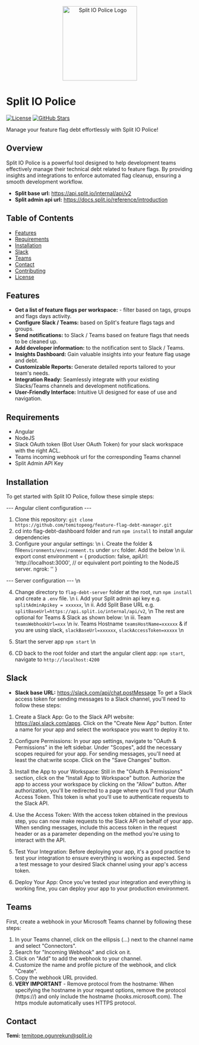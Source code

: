 <div align="center">
  <img src="https://yt3.googleusercontent.com/h07KGOH0L0GQgzQdDsPRKoyV6bD1koDcK1DOYmGXxTSQPe27gXLIL95CEMU8008Fdd7_8f_j-Ic=s900-c-k-c0x00ffffff-no-rj" alt="Split IO Police Logo" width="200px">
</div>

# Split IO Police

[![License](https://img.shields.io/badge/License-MIT-blue.svg)](https://github.com/temitopeog/feature-flag-debt-manager/blob/main/LICENSE)
[![GitHub Stars](https://img.shields.io/github/stars/temitopeog/feature-flag-debt-manager?style=social)](https://github.com/temitopeog/feature-flag-debt-manager/stargazers)


Manage your feature flag debt effortlessly with Split IO Police!

## Overview
Split IO Police is a powerful tool designed to help development teams effectively manage their technical debt related to feature flags. By providing insights and integrations to enforce automated flag cleanup, ensuring a smooth development workflow.
- **Split base url:** https://api.split.io/internal/api/v2
- **Split admin api url:** https://docs.split.io/reference/introduction


## Table of Contents

- [Features](#features)
- [Requirements](#requirements)
- [Installation](#installation)
- [Slack](#slack)
- [Teams](#teams)
- [Contact](#contact)
- [Contributing](#contributing)
- [License](#license)

## Features

- **Get a list of feature flags per workspace:** - filter based on tags, groups and flags days activity.
- **Configure Slack / Teams:** based on Split's feature flags tags and groups.
- **Send notifications:** to Slack / Teams based on feature flags that needs to be cleaned up.
- **Add developer information:** to the notification sent to Slack / Teams.
- **Insights Dashboard:** Gain valuable insights into your feature flag usage and debt.
- **Customizable Reports:** Generate detailed reports tailored to your team's needs.
- **Integration Ready:** Seamlessly integrate with your existing Slacks/Teams channels and development notifications.
- **User-Friendly Interface:** Intuitive UI designed for ease of use and navigation.

## Requirements

- Angular 
- NodeJS
- Slack OAuth token (Bot User OAuth Token) for your slack workspace with the right ACL.
- Teams incoming webhook url for the corresponding Teams channel
- Split Admin API Key

## Installation

To get started with Split IO Police, follow these simple steps:

--- Angular client configuration ---

1. Clone this repository: `git clone https://github.com/temitopeog/feature-flag-debt-manager.git`
2. cd into flag-debt-dashboard folder and run `npm install` to install angular dependencies
3. Configure your angular settings: \n
 i. Create the folder & file`environments/environment.ts` under `src` folder. Add the below \n
 ii. export const environment = {
  production: false,
  apiUrl: 'http://localhost:3000', // or equivalent port pointing to the NodeJS server.
  ngrok: ''
 }

--- Server configuration --- \n

4. Change directory to `flag-debt-server` folder at the root, run `npm install` and create a `.env` file. \n
  i. Add your Split admin api key e.g. `splitAdminApikey = xxxxxx`, \n
  ii. Add Split Base URL e.g. `splitBaseUrl=https://api.split.io/internal/api/v2`, \n
  The rest are optional for Teams & Slack as shown below: \n
  iii. Team `teamsWebhookUrl=xxx` \n
  iv. Teams Hostname `teamsHostName=xxxxxx` & if you are using slack, `slackBaseUrl=xxxxxx`, `slackAccessToken=xxxxx` \n

5. Start the server app `npm start` \n
6. CD back to the root folder and start the angular client app: `npm start`, navigate to `http://localhost:4200`

## Slack
- **Slack base URL:** https://slack.com/api/chat.postMessage
To get a Slack access token for sending messages to a Slack channel, you'll need to follow these steps:

1. Create a Slack App:
Go to the Slack API website: https://api.slack.com/apps.
Click on the "Create New App" button.
Enter a name for your app and select the workspace you want to deploy it to.

2. Configure Permissions:
In your app settings, navigate to "OAuth & Permissions" in the left sidebar.
Under "Scopes", add the necessary scopes required for your app. For sending messages, you'll need at least the chat:write scope.
Click on the "Save Changes" button.

3. Install the App to your Workspace:
Still in the "OAuth & Permissions" section, click on the "Install App to Workspace" button.
Authorize the app to access your workspace by clicking on the "Allow" button.
After authorization, you'll be redirected to a page where you'll find your OAuth Access Token. This token is what you'll use to authenticate requests to the Slack API.

4. Use the Access Token:
With the access token obtained in the previous step, you can now make requests to the Slack API on behalf of your app.
When sending messages, include this access token in the request header or as a parameter depending on the method you're using to interact with the API.

5. Test Your Integration:
Before deploying your app, it's a good practice to test your integration to ensure everything is working as expected.
Send a test message to your desired Slack channel using your app's access token.

6. Deploy Your App:
Once you've tested your integration and everything is working fine, you can deploy your app to your production environment.

## Teams
First, create a webhook in your Microsoft Teams channel by following these steps:

1. In your Teams channel, click on the ellipsis (...) next to the channel name and select "Connectors".
2. Search for "Incoming Webhook" and click on it.
3. Click on "Add" to add the webhook to your channel.
4. Customize the name and profile picture of the webhook, and click "Create".
5. Copy the webhook URL provided.
6. **VERY IMPORTANT** - Remove protocol from the hostname: When specifying the hostname in your request options, remove the protocol (https://) and only include the hostname (hooks.microsoft.com). The https module automatically uses HTTPS protocol.


## Contact
**Temi:** temitope.ogunrekun@split.io
